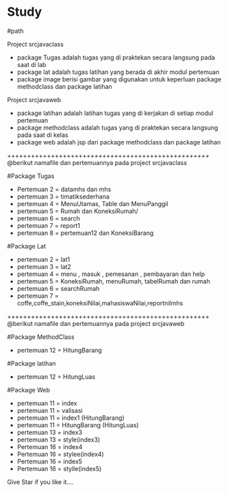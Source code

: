 # Study

#path

Project srcjavaclass

- package Tugas adalah tugas yang di praktekan secara langsung pada saat di lab
- package lat adalah tugas latihan yang berada di akhir modul pertemuan
- package image berisi gambar yang digunakan untuk keperluan package methodclass dan package latihan

Project srcjavaweb

- package latihan adalah latihan tugas yang di kerjakan di setiap modul pertemuan
- package methodclass adalah tugas yang di praktekan secara langsung pada saat di kelas
- package web adalah jsp dari package methodclass dan package latihan

+++++++++++++++++++++++++++++++++++++++++++++++++++
@berikut namafile dan pertemuannya pada project srcjavaclass

#Package Tugas

- Pertemuan 2 = datamhs dan mhs
- pertemuan 3 = timatiksederhana
- pertemuan 4 = MenuUtamas, Table dan MenuPanggil
- pertemuan 5 = Rumah dan KoneksiRumah/
- pertemuan 6 = search
- pertemuan 7 = report1
- pertemuan 8 = pertemuan12 dan KoneksiBarang

#Package Lat

- pertemuan 2 = lat1
- pertemuan 3 = lat2
- pertemuan 4 = menu , masuk , pemesanan , pembayaran dan help
- pertemuan 5 = KoneksiRumah, menuRumah, tabelRumah dan rumah
- pertemuan 6 = searchRumah
- pertemuan 7 = coffe,coffe_stain,koneksiNilai,mahasiswaNilai,reportnilmhs

+++++++++++++++++++++++++++++++++++++++++++++++++++
@berikut namafile dan pertemuannya pada project srcjavaweb

#Package MethodClass

- pertemuan 12 = HitungBarang

#Package latihan

- pertemuan 12 = HitungLuas

#Package Web

- pertemuan 11 = index
- pertemuan 11 = valisasi
- pertemuan 11 = index1 (HitungBarang)
- pertemuan 11 = HitungBarang (HitungLuas)
- pertemuan 13 = index3
- pertemuan 13 = style(index3)
- Pertemuan 16 = index4
- Pertemuan 16 = stylee(index4)
- Pertemuan 16 = index5
- Pertemuan 16 = stylle(index5)

Give Star if you like it....
